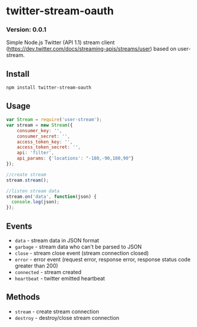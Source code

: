 twitter-stream-oauth
=============
### Version: 0.0.1 ###

Simple Node.js Twitter (API 1.1) stream client (https://dev.twitter.com/docs/streaming-apis/streams/user) based on user-stream.

Install
-------
```npm install twitter-stream-oauth```

Usage
-------
```javascript
var Stream = require('user-stream');
var stream = new Stream({
    consumer_key: '',
    consumer_secret: '',
    access_token_key: '',
    access_token_secret: '',
    api: 'filter',
    api_params: {'locations': "-180,-90,180,90"}    
});

//create stream
stream.stream();

//listen stream data
stream.on('data', function(json) {
  console.log(json);
});
```

Events
-------
- ```data```        - stream data in JSON format
- ```garbage```     - stream data who can't be parsed to JSON
- ```close```       - stream close event (stream connection closed)
- ```error```       - error event (request error, response error, response status code greater than 200)
- ```connected```   - stream created
- ```heartbeat```   - twitter emitted heartbeat

Methods
-------
- ```stream```  - create stream connection
- ```destroy``` - destroy/close stream connection
